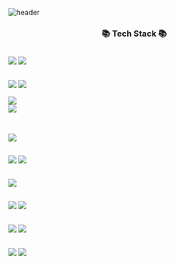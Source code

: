 ![header](https://capsule-render.vercel.app/api?type=waving&color=auto&height=300&section=header&text=하느님께는%20모든%20것이%20가능하다%20&fontSize=60&animation=twinkling)

<h3 align="center">📚 Tech Stack 📚</h3>
<div style="display:flex; flex-direction:column; align-items:flex-start;">
<p align="center">
<img src="https://img.shields.io/badge/java-007396?style=for-the-badge&logo=java&logoColor=white"></a>
<img src="https://img.shields.io/badge/c-A8B9CC?style=for-the-badge&logo=c&logoColor=white"></a>

<img src="https://img.shields.io/badge/json-000000?style=for-the-badge&logo=json&logoColor=white"></a>
<img src="https://img.shields.io/badge/nodedotjs-339933?style=for-the-badge&logo=nodedotjs&logoColor=white"></a>
<br></P>
<img src="https://img.shields.io/badge/gradle-02303A?style=for-the-badge&logo=gradle&logoColor=white"></a>
<img src="https://img.shields.io/badge/apachetomcat-F8DC75?style=for-the-badge&logo=apachetomcat&logoColor=white"></a>

<img src="https://img.shields.io/badge/thymeleaf-005F0F?style=for-the-badge&logo=thymeleaf&logoColor=white"></a>
<br>

<img src="https://img.shields.io/badge/spring-6DB33F?style=for-the-badge&logo=spring&logoColor=white"></a>
<img src="https://img.shields.io/badge/springboot-6DB33F?style=for-the-badge&logo=springboot&logoColor=white"></a>

<img src="https://img.shields.io/badge/oracle-f80000?style=for-the-badge&logo=oracle&logoColor=white"></a>
<br>

<img src="https://img.shields.io/badge/git-F05032?style=for-the-badge&logo=git&logoColor=white"></a>
<img src="https://img.shields.io/badge/github-181717?style=for-the-badge&logo=github&logoColor=white"></a>


<img src="https://img.shields.io/badge/javascript-F7DF1E?style=for-the-badge&logo=javascript&logoColor=white"></a>
<img src="https://img.shields.io/badge/react-61DAFB?style=for-the-badge&logo=react&logoColor=white"></a>


<img src="https://img.shields.io/badge/html5-E34F24?style=for-the-badge&logo=html5&logoColor=white"></a>
<img src="https://img.shields.io/badge/css3-1572B6?style=for-the-badge&logo=css3&logoColor=white"></a>

</p>
